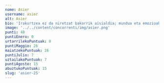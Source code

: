 ```yaml
---
nome: Asier
username: asier
alt: Asier
bio: 'Irakurtzea ez da niretzat bakarrik aisialdia; mundua eta emozioak ulertzeko tresna da. Nire interesak literatura zabalean murgiltzen dira, narratiba konplexu eta sakonetan barneratuz. Kulturaren eta emozioen arteko lotura bilatzen dut, eta istorio bakoitzean sakontasun emozionala eta ikaskuntza berriak aurkitzen ditut. Beti prest nago pertsonaien errealitateak ulertzeko eta kontakizun bakoitzetik ikasteko.'
image: '../../content/concorrenti/img/asier.png'
punti: 48
puntiEnero: 0
urtarrilekoPuntuak: 0
puntiMaggio: 26
maiatzekoPuntuak: 26
puntiJulio: 7
uztailakoPuntuak: 7
puntiAgosto: 15
abuztukoPuntuak: 15
slug: 'asier-25'
---
```

